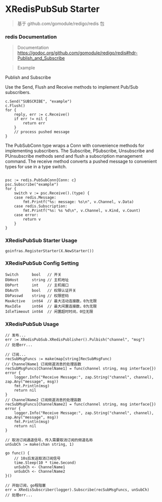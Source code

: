 # XRedisPubSub Starter

> 基于 github.com/gomodule/redigo/redis 包

### redis Documentation

> Documentation https://godoc.org/github.com/gomodule/redigo/redis#hdr-Publish_and_Subscribe

> Example 

Publish and Subscribe

Use the Send, Flush and Receive methods to implement Pub/Sub subscribers.
```
c.Send("SUBSCRIBE", "example")
c.Flush()
for {
    reply, err := c.Receive()
    if err != nil {
        return err
    }
    // process pushed message
}

```

The PubSubConn type wraps a Conn with convenience methods for implementing subscribers. The Subscribe, PSubscribe, Unsubscribe and PUnsubscribe methods send and flush a subscription management command. The receive method converts a pushed message to convenient types for use in a type switch.
``` 

psc := redis.PubSubConn{Conn: c}
psc.Subscribe("example")
for {
    switch v := psc.Receive().(type) {
    case redis.Message:
        fmt.Printf("%s: message: %s\n", v.Channel, v.Data)
    case redis.Subscription:
        fmt.Printf("%s: %s %d\n", v.Channel, v.Kind, v.Count)
    case error:
        return v
    }
}
```


### XRedisPubSub Starter Usage
```
goinfras.RegisterStarter(X.NewStarter())

```

### XRedisPubSub Config Setting

```
Switch      bool   // 开关
DbHost      string // 主机地址
DbPort      int    // 主机端口
DbAuth      bool   // 权限认证开关
DbPasswd    string // 权限密码
MaxActive   int64  // 最大活动连接数，0为无限
MaxIdle     int64  // 最大闲置连接数，0为无限
IdleTimeout int64  // 闲置超时时间，0位无限
```

### XRedisPubSub Usage

```
// 发布...
err := XRedisPubSub.XRedisPublisher().Pulbish("channel", "msg")
// 处理err...
```

```
// 订阅...
recSubMsgFuncs := make(map[string]RecSubMsgFunc)
// ChannelName1 订阅频道消息的处理函数
recSubMsgFuncs[ChannelName1] = func(channel string, msg interface{}) error {
    logger.Info("Receive Message:", zap.String("channel", channel), zap.Any("message", msg))
    fmt.Println(msg)
    return nil
}
// ChannelName2 订阅频道消息的处理函数
recSubMsgFuncs[ChannelName2] = func(channel string, msg interface{}) error {
    logger.Info("Receive Message:", zap.String("channel", channel), zap.Any("message", msg))
    fmt.Println(msg)
    return nil
}

// 取消订阅通道信号，传入需要取消订阅的频道名称
unSubCh := make(chan string, 1)

go func() {
    // 10s后发送取消订阅信号
    time.Sleep(10 * time.Second)
    unSubCh <- ChannelName1
    unSubCh <- ChannelName2
}()

// 开始订阅，go程阻塞
err = XRedisSubscriber(logger).Subscribe(recSubMsgFuncs, unSubCh)
// 处理err...

```